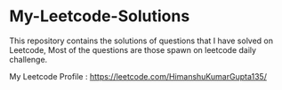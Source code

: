 # My-Leetcode-Solutions
This repository contains the solutions of questions that I have solved on Leetcode, Most of the questions are those spawn on leetcode daily challenge.

My Leetcode Profile : https://leetcode.com/HimanshuKumarGupta135/
